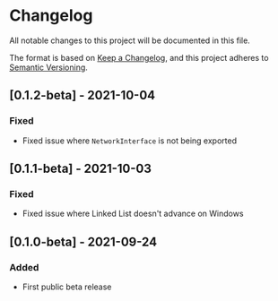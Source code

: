 # Changelog
All notable changes to this project will be documented in this file.

The format is based on [Keep a Changelog](https://keepachangelog.com/en/1.0.0/),
and this project adheres to [Semantic Versioning](https://semver.org/spec/v2.0.0.html).

## [0.1.2-beta] - 2021-10-04
### Fixed
- Fixed issue where `NetworkInterface` is not being exported

## [0.1.1-beta] - 2021-10-03
### Fixed
- Fixed issue where Linked List doesn't advance on Windows

## [0.1.0-beta] - 2021-09-24
### Added
- First public beta release
